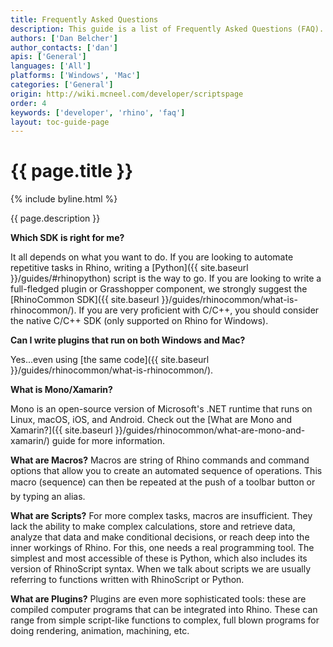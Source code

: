 ```yaml
---
title: Frequently Asked Questions
description: This guide is a list of Frequently Asked Questions (FAQ).
authors: ['Dan Belcher']
author_contacts: ['dan']
apis: ['General']
languages: ['All']
platforms: ['Windows', 'Mac']
categories: ['General']
origin: http://wiki.mcneel.com/developer/scriptspage
order: 4
keywords: ['developer', 'rhino', 'faq']
layout: toc-guide-page
---
```


# {{ page.title }}

{% include byline.html %}

{{ page.description }}

**Which SDK is right for me?**

It all depends on what you want to do.  If you are looking to automate repetitive tasks in Rhino, writing a [Python]({{ site.baseurl }}/guides/#rhinopython) script is the way to go.  If you are looking to write a full-fledged plugin or Grasshopper component, we strongly suggest the [RhinoCommon SDK]({{ site.baseurl }}/guides/rhinocommon/what-is-rhinocommon/).  If you are very proficient with C/C++, you should consider the native C/C++ SDK (only supported on Rhino for Windows).

**Can I write plugins that run on both Windows and Mac?**

Yes...even using [the same code]({{ site.baseurl }}/guides/rhinocommon/what-is-rhinocommon/).

**What is Mono/Xamarin?**

Mono is an open-source version of Microsoft's .NET runtime that runs on Linux, macOS, iOS, and Android.  Check out the [What are Mono and Xamarin?]({{ site.baseurl }}/guides/rhinocommon/what-are-mono-and-xamarin/) guide for more information.

**What are Macros?**
Macros are string of Rhino commands and command options that allow you to create an automated sequence of operations.  This macro (sequence) can then be repeated at the push of a toolbar button or by typing an alias.

**What are Scripts?**
For more complex tasks, macros are insufficient.  They lack the ability to make complex calculations, store and retrieve data, analyze that data and make conditional decisions, or reach deep into the inner workings of Rhino.  For this, one needs a real programming tool.  The simplest and most accessible of these is Python, which also includes its version of RhinoScript syntax.  When we talk about scripts we are usually referring to functions written with RhinoScript or Python.

**What are Plugins?**
Plugins are even more sophisticated tools: these are compiled computer programs that can be integrated into Rhino.  These can range from simple script-like functions to complex, full blown programs for doing rendering, animation, machining, etc.

